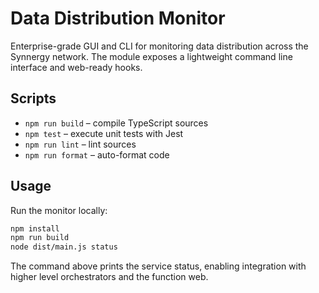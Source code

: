 # Data Distribution Monitor

Enterprise-grade GUI and CLI for monitoring data distribution across the Synnergy network. The module exposes a lightweight command line interface and web-ready hooks.

## Scripts
- `npm run build` – compile TypeScript sources
- `npm test` – execute unit tests with Jest
- `npm run lint` – lint sources
- `npm run format` – auto-format code

## Usage
Run the monitor locally:

```bash
npm install
npm run build
node dist/main.js status
```

The command above prints the service status, enabling integration with higher level orchestrators and the function web.
